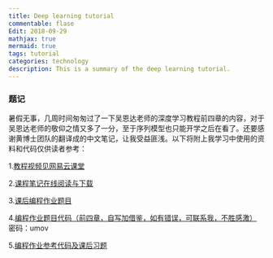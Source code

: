 ```yaml
---
title: Deep learning tutorial
commentable: flase
Edit: 2018-09-29
mathjax: true
mermaid: true
tags: tutorial
categories: technology
description: This is a summary of the deep learning tutorial.
---
```


### 题记

暑假无事，几周时间匆匆过了一下吴恩达老师的深度学习教程前四章的内容，对于吴恩达老师的敬仰之情又多了一分，至于序列模型也只能开学之后在看了。还要感谢黄博士团队的翻译成的中文笔记，让我受益匪浅。以下将附上我学习中使用的资料和代码仅供读者参考：

1.[教程视频见网易云课堂](https://study.163.com/)

2.[课程笔记在线阅读与下载](http://www.ai-start.com/)

3.[课后编程作业题目](https://blog.csdn.net/Koala_Tree/article/details/79913655)

4.[编程作业题目代码（前四章，自写加借鉴，如有错误，可联系我，不胜感激）](https://pan.baidu.com/s/1n5bXF4Y0W-2n9nTIHAg_qQ) 密码：umov

5.[编程作业参考代码及课后习题](https://github.com/marsggbo/deeplearning.ai_JupyterNotebooks)

